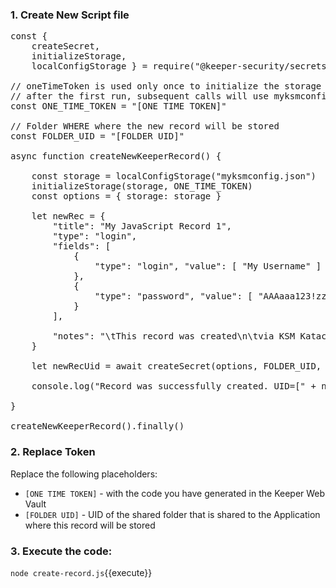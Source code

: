 
### 1. Create New Script file

<pre class="file" data-filename="create-record.js" data-target="replace">
const {
    createSecret, 
    initializeStorage, 
    localConfigStorage } = require("@keeper-security/secrets-manager-core");

// oneTimeToken is used only once to initialize the storage
// after the first run, subsequent calls will use myksmconfig.json
const ONE_TIME_TOKEN = "[ONE TIME TOKEN]"

// Folder WHERE where the new record will be stored
const FOLDER_UID = "[FOLDER UID]"

async function createNewKeeperRecord() {

    const storage = localConfigStorage("myksmconfig.json")
    initializeStorage(storage, ONE_TIME_TOKEN)
    const options = { storage: storage }

    let newRec = {
        "title": "My JavaScript Record 1",
        "type": "login",
        "fields": [
            {
                "type": "login", "value": [ "My Username" ]
            },
            {
                "type": "password", "value": [ "AAAaaa123!zz" ]
            }
        ],

        "notes": "\tThis record was created\n\tvia KSM Katacoda JavaScript Example "
    }

    let newRecUid = await createSecret(options, FOLDER_UID, newRec)
    
    console.log("Record was successfully created. UID=[" + newRecUid.replace('==', '') + "]")

}

createNewKeeperRecord().finally()
</pre>

### 2. Replace Token

Replace the following placeholders:

- `[ONE TIME TOKEN]` - with the code you have generated in the Keeper Web Vault
- `[FOLDER UID]` - UID of the shared folder that is shared to the Application where this record will be stored

### 3. Execute the code:

`node create-record.js`{{execute}}
